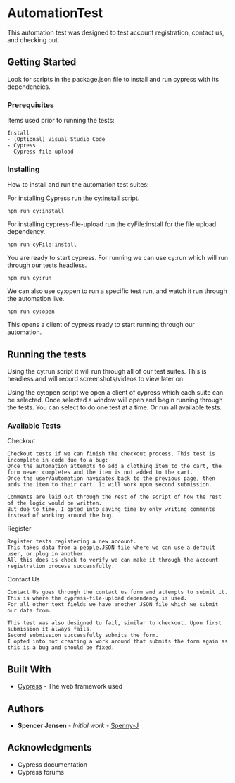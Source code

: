 # AutomationTest

This automation test was designed to test account registration, contact us, and checking out. 

## Getting Started

Look for scripts in the package.json file to install and run cypress with its dependencies.

### Prerequisites

Items used prior to running the tests:

```
Install
- (Optional) Visual Studio Code
- Cypress 
- Cypress-file-upload
```

### Installing

How to install and run the automation test suites:

For installing Cypress run the cy:install script.

```
npm run cy:install
```

For installing cypress-file-upload run the cyFile:install for the file upload dependency.

```
npm run cyFile:install
```

You are ready to start cypress. For running we can use cy:run which will run through our tests headless.

```
npm run cy:run
```

We can also use cy:open to run a specific test run, and watch it run through the automation live.

```
npm run cy:open
```

This opens a client of cypress ready to start running through our automation.

## Running the tests

Using the cy:run script it will run through all of our test suites. This is headless and will record screenshots/videos to view later on.

Using the cy:open script we open a client of cypress which each suite can be selected. 
Once selected a window will open and begin running through the tests. 
You can select to do one test at a time. Or run all available tests.

### Available Tests

Checkout

```
Checkout tests if we can finish the checkout process. This test is incomplete in code due to a bug: 
Once the automation attempts to add a clothing item to the cart, the form never completes and the item is not added to the cart. 
Once the user/automation navigates back to the previous page, then adds the item to their cart. It will work upon second submission.

Comments are laid out through the rest of the script of how the rest of the logic would be written. 
But due to time, I opted into saving time by only writing comments instead of working around the bug.
```

Register

```
Register tests registering a new account. 
This takes data from a people.JSON file where we can use a default user, or plug in another. 
All this does is check to verify we can make it through the account registration process successfully.
```

Contact Us
```
Contact Us goes through the contact us form and attempts to submit it. 
This is where the cypress-file-upload dependency is used. 
For all other text fields we have another JSON file which we submit our data from. 

This test was also designed to fail, similar to checkout. Upon first submission it always fails. 
Second submission successfully submits the form. 
I opted into not creating a work around that submits the form again as this is a bug and should be fixed.
```

## Built With

* [Cypress](https://code.visualstudio.com/) - The web framework used

## Authors

* **Spencer Jensen** - *Initial work* - [Spenny-J](https://github.com/Spenny-J)


## Acknowledgments

* Cypress documentation
* Cypress forums
